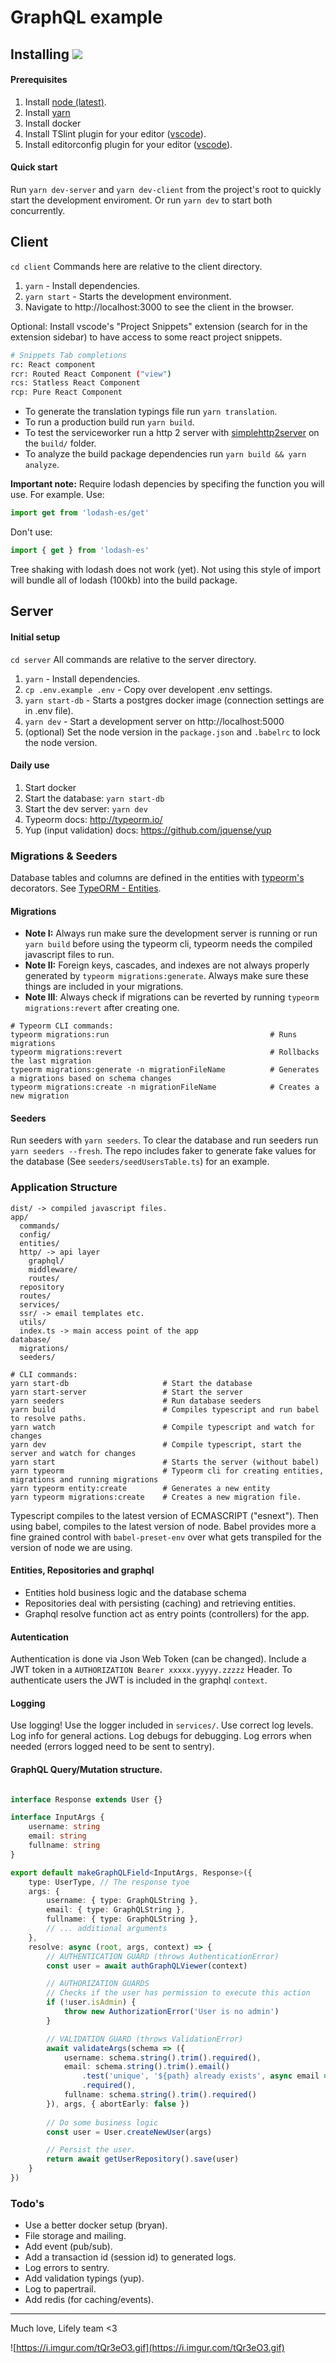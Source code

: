 # GraphQL example

## Installing ![](https://i.imgur.com/l1Vh7WJ.png)

#### Prerequisites

1. Install [node (latest)](https://nodejs.org/en/).
2. Install [yarn](https://yarnpkg.com/lang/en/docs/install/)
3. Install docker
4. Install TSlint plugin for your editor ([vscode](https://marketplace.visualstudio.com/items?itemName=eg2.tslint)).
5. Install editorconfig plugin for your editor ([vscode](https://github.com/editorconfig/editorconfig-vscode)).

#### Quick start

Run `yarn dev-server` and `yarn dev-client` from the project's root to quickly start the development enviroment. Or run `yarn dev` to start both concurrently.

## Client

`cd client` Commands here are relative to the client directory. 

1. `yarn` - Install dependencies.
2. `yarn start` - Starts the development environment.
3. Navigate to http://localhost:3000 to see the client in the browser.

Optional: Install vscode's "Project Snippets" extension (search for in the extension sidebar) to have access to some react project snippets.

```sh
# Snippets Tab completions
rc: React component
rcr: Routed React Component ("view")
rcs: Statless React Component
rcp: Pure React Component
```

- To generate the translation typings file run `yarn translation`.
- To run a production build run `yarn build`.  
- To test the serviceworker run a http 2 server with [simplehttp2server](https://github.com/GoogleChromeLabs/simplehttp2server) on the `build/` folder.
- To analyze the build package dependencies run `yarn build && yarn analyze`. 

**Important note:** Require lodash depencies by specifing the function you will use. For example.
Use:
```js
import get from 'lodash-es/get' 
```
Don't use: 
```js
import { get } from 'lodash-es' 
```

Tree shaking with lodash does not work (yet). Not using this style of import will bundle all of lodash (100kb) into the build package.

## Server

#### Initial setup

`cd server` All commands are relative to the server directory. 

1. `yarn` - Install dependencies.
2. `cp .env.example .env` - Copy over developent .env settings.
3. `yarn start-db` - Starts a postgres docker image (connection settings are in .env file).
4. `yarn dev` - Start a development server on http://localhost:5000
5. (optional) Set the node version in the `package.json` and `.babelrc` to lock the node version.

#### Daily use

1. Start docker
2. Start the database: `yarn start-db`
3. Start the dev server: `yarn dev`
4. Typeorm docs: http://typeorm.io/
5. Yup (input validation) docs: https://github.com/jquense/yup

### Migrations & Seeders

Database tables and columns are defined in the entities with [typeorm's](http://typeorm.io/) decorators. See [TypeORM - Entities](http://typeorm.io/#/entities).

#### Migrations

- **Note I:** Always run make sure the development server is running or run `yarn build` before using the typeorm cli, typeorm needs the compiled javascript files to run.
- **Note II:** Foreign keys, cascades, and indexes are not always properly generated by `typeorm migrations:generate`. Always make sure these things are included in your migrations.
- **Note III**: Always check if migrations can be reverted by running `typeorm migrations:revert` after creating one.

```
# Typeorm CLI commands:
typeorm migrations:run                                    # Runs migrations
typeorm migrations:revert                                 # Rollbacks the last migration
typeorm migrations:generate -n migrationFileName          # Generates a migrations based on schema changes
typeorm migrations:create -n migrationFileName            # Creates a new migration
```

#### Seeders

Run seeders with `yarn seeders`. To clear the database and run seeders run `yarn seeders --fresh`. The repo includes faker to generate fake values for the database (See `seeders/seedUsersTable.ts`) for an example.

### Application Structure

```
dist/ -> compiled javascript files.
app/
  commands/
  config/
  entities/ 
  http/ -> api layer
    graphql/
    middleware/
    routes/
  repository
  routes/
  services/
  ssr/ -> email templates etc.
  utils/
  index.ts -> main access point of the app
database/
  migrations/
  seeders/
```

```
# CLI commands:
yarn start-db                     # Start the database
yarn start-server                 # Start the server
yarn seeders                      # Run database seeders
yarn build                        # Compiles typescript and run babel to resolve paths.
yarn watch                        # Compile typescript and watch for changes
yarn dev                          # Compile typescript, start the server and watch for changes
yarn start                        # Starts the server (without babel)
yarn typeorm                      # Typeorm cli for creating entities, migrations and running migrations
yarn typeorm entity:create        # Generates a new entity
yarn typeorm migrations:create    # Creates a new migration file.
```

Typescript compiles to the latest version of ECMASCRIPT ("esnext"). Then using babel, compiles to the latest version of node. Babel provides more a fine grained control with `babel-preset-env` over what gets transpiled for the version of node we are using.

#### Entities, Repositories and graphql

- Entities hold business logic and the database schema
- Repositories deal with persisting (caching) and retrieving entities.
- Graphql resolve function act as entry points (controllers) for the app.

#### Autentication

Authentication is done via Json Web Token (can be changed). Include a JWT token in a `AUTHORIZATION Bearer xxxxx.yyyyy.zzzzz` Header. To authenticate users the JWT is included in the graphql `context`. 

#### Logging

Use logging! Use the logger included in `services/`. Use correct log levels. Log info for general actions. Log debugs for debugging. Log errors when needed (errors logged need to be sent to sentry).

#### GraphQL Query/Mutation structure.

```ts

interface Response extends User {}

interface InputArgs {
    username: string
    email: string
    fullname: string
}

export default makeGraphQLField<InputArgs, Response>({
    type: UserType, // The response tyoe
    args: {
        username: { type: GraphQLString },
        email: { type: GraphQLString },
        fullname: { type: GraphQLString },
        // ... additional arguments
    },
    resolve: async (root, args, context) => {
        // AUTHENTICATION GUARD (throws AuthenticationError)
        const user = await authGraphQLViewer(context)

        // AUTHORIZATION GUARDS
        // Checks if the user has permission to execute this action
        if (!user.isAdmin) {
            throw new AuthorizationError('User is no admin')
        }

        // VALIDATION GUARD (throws ValidationError)
        await validateArgs(schema => ({
            username: schema.string().trim().required(),
            email: schema.string().trim().email()
                .test('unique', '${path} already exists', async email => ! await getUserRepository().findOne({ email }))
                .required(),
            fullname: schema.string().trim().required()
        }), args, { abortEarly: false })
                
        // Do some business logic
        const user = User.createNewUser(args)

        // Persist the user.
        return await getUserRepository().save(user)
    }
})
```


### Todo's

- Use a better docker setup (bryan).
- File storage and mailing.
- Add event (pub/sub).
- Add a transaction id (session id) to generated logs. 
- Log errors to sentry.
- Add validation typings (yup).
- Log to papertrail.
- Add redis (for caching/events).

---

Much love, Lifely team <3

![https://i.imgur.com/tQr3eO3.gif](https://i.imgur.com/tQr3eO3.gif)
